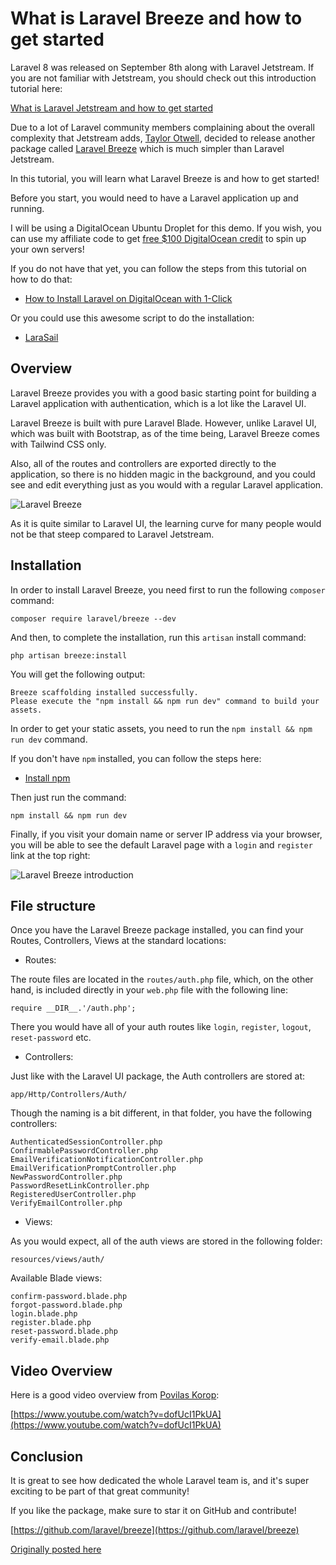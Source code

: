 # What is Laravel Breeze and how to get started

Laravel 8 was released on September 8th along with Laravel Jetstream. If you are not familiar with Jetstream, you should check out this introduction tutorial here:

[What is Laravel Jetstream and how to get started](https://devdojo.com/bobbyiliev/what-is-laravel-jetstream-and-how-to-get-started)

Due to a lot of Laravel community members complaining about the overall complexity that Jetstream adds, [Taylor Otwell](https://twitter.com/taylorotwell), decided to release another package called [Laravel Breeze](https://github.com/laravel/breeze) which is much simpler than Laravel Jetstream.

In this tutorial, you will learn what Laravel Breeze is and how to get started!

Before you start, you would need to have a Laravel application up and running.

I will be using a DigitalOcean Ubuntu Droplet for this demo. If you wish, you can use my affiliate code to get [free $100 DigitalOcean credit](https://m.do.co/c/2a9bba940f39) to spin up your own servers!

If you do not have that yet, you can follow the steps from this tutorial on how to do that:

* [How to Install Laravel on DigitalOcean with 1-Click](https://devdojo.com/bobbyiliev/how-to-install-laravel-on-digitalocean-with-1-click)

Or you could use this awesome script to do the installation:

* [LaraSail](https://devdojo.com/episode/laravel-on-digital-ocean-with-larasail)

## Overview

Laravel Breeze provides you with a good basic starting point for building a Laravel application with authentication, which is a lot like the Laravel UI.

Laravel Breeze is built with pure Laravel Blade. However, unlike Laravel UI, which was built with Bootstrap, as of the time being, Laravel Breeze comes with Tailwind CSS only.

Also, all of the routes and controllers are exported directly to the application, so there is no hidden magic in the background, and you could see and edit everything just as you would with a regular Laravel application.

![Laravel Breeze](https://imgur.com/9DOnZkN.png)

As it is quite similar to Laravel UI, the learning curve for many people would not be that steep compared to Laravel Jetstream.

## Installation

In order to install Laravel Breeze, you need first to run the following `composer` command:

```
composer require laravel/breeze --dev
```

And then, to complete the installation, run this `artisan` install command:

```
php artisan breeze:install
```

You will get the following output:

```
Breeze scaffolding installed successfully.
Please execute the "npm install && npm run dev" command to build your assets.
```

In order to get your static assets, you need to run the `npm install && npm run dev` command.

If you don't have `npm` installed, you can follow the steps here:

* [Install npm](https://www.digitalocean.com/community/tutorials/how-to-install-node-js-on-ubuntu-18-04)

Then just run the command:

```
npm install && npm run dev
```

Finally, if you visit your domain name or server IP address via your browser, you will be able to see the default Laravel page with a `login` and `register` link at the top right:

![Laravel Breeze introduction](https://imgur.com/hrUViNs.png)

## File structure

Once you have the Laravel Breeze package installed, you can find your Routes, Controllers, Views at the standard locations:

* Routes:

The route files are located in the `routes/auth.php` file, which, on the other hand, is included directly in your `web.php` file with the following line:

```
require __DIR__.'/auth.php';
```

There you would have all of your auth routes like `login`, `register`, `logout`, `reset-password` etc.

* Controllers:

Just like with the Laravel UI package, the Auth controllers are stored at:

```
app/Http/Controllers/Auth/
```

Though the naming is a bit different, in that folder, you have the following controllers:

```
AuthenticatedSessionController.php
ConfirmablePasswordController.php
EmailVerificationNotificationController.php
EmailVerificationPromptController.php
NewPasswordController.php
PasswordResetLinkController.php
RegisteredUserController.php
VerifyEmailController.php
```

* Views:

As you would expect, all of the auth views are stored in the following folder:

```
resources/views/auth/
```

Available Blade views:

```
confirm-password.blade.php
forgot-password.blade.php
login.blade.php
register.blade.php
reset-password.blade.php
verify-email.blade.php
```

## Video Overview

Here is a good video overview from [Povilas Korop](https://twitter.com/PovilasKorop):

[https://www.youtube.com/watch?v=dofUcI1PkUA](https://www.youtube.com/watch?v=dofUcI1PkUA)

## Conclusion

It is great to see how dedicated the whole Laravel team is, and it's super exciting to be part of that great community!

If you like the package, make sure to star it on GitHub and contribute!

[https://github.com/laravel/breeze](https://github.com/laravel/breeze)

[Originally posted here](https://devdojo.com/bobbyiliev/what-is-laravel-breeze-and-how-to-get-started)